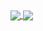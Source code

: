 <a href="">
  <img align="center" src="https://github-readme-stats.vercel.app/api?username=kxbin&show_icons=true&icon_color=805AD5&text_color=718096&bg_color=ffffff" />
</a>
<a href="">
  <img align="center" src="https://github-readme-stats.vercel.app/api/top-langs/?username=kxbin" />
</a>

<!--
**kxbin/kxbin** is a ✨ _special_ ✨ repository because its `README.md` (this file) appears on your GitHub profile.

Here are some ideas to get you started:

- 🔭 I’m currently working on ...
- 🌱 I’m currently learning ...
- 👯 I’m looking to collaborate on ...
- 🤔 I’m looking for help with ...
- 💬 Ask me about ...
- 📫 How to reach me: ...
- 😄 Pronouns: ...
- ⚡ Fun fact: ...
-->
